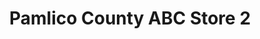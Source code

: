 ---
title: "Pamlico County ABC Store 2"
url: /new-bern/pamlico-county-abc-store-2/
shop: alcohol
---